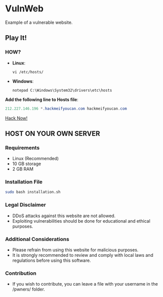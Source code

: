 # VulnWeb
Example of a vulnerable website.

## Play It!
### HOW?
- **Linux**:
  ```
  vi /etc/hosts/
  ```
- **Windows**:
  ```
  notepad C:\Windows\System32\drivers\etc\hosts
  ```

**Add the following line to Hosts file**:
```java
212.227.146.196 *.hackmeifyoucan.com hackmeifyoucan.com
```
[Hack Now!](http://hackmeifyoucan.com)


## HOST ON YOUR OWN SERVER 

### Requirements
- Linux (Recommended)
- 10 GB storage
- 2 GB RAM

### Installation File 
```bash
sudo bash installation.sh
```

### Legal Disclaimer
- DDoS attacks against this website are not allowed. 
- Exploiting vulnerabilities should be done for educational and ethical purposes.

### Additional Considerations
- Please refrain from using this website for malicious purposes.
- It is strongly recommended to review and comply with local laws and regulations before using this software.

### Contribution
- If you wish to contribute, you can leave a file with your username in the /pwners/ folder.
